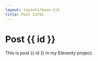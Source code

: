 ```yaml
---
layout: layouts/base.njk
title: Post 13792
---
```


# Post {{ id }}

This is post {{ id }} in my Eleventy project.
